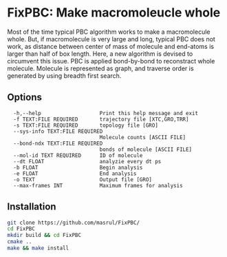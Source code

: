# FixPBC: Make macromoleucle whole 
Most of the time typical PBC algorithm works to make a macromolecule whole. But, if macromolecule is very large and long, typical PBC does not work, as distance between center of mass of molecule and end-atoms is larger than half of box length. Here, a new algorithm is devised to circumvent this issue. PBC is applied bond-by-bond to reconstract whole molecule. Molecule is represented as graph, and traverse order is generated by using breadth first search.  

## Options  
```
  -h,--help                   Print this help message and exit   
  -f TEXT:FILE REQUIRED       trajectory file [XTC,GRO,TRR]   
  -s TEXT:FILE REQUIRED       topology file [GRO]    
  --sys-info TEXT:FILE REQUIRED    
                              Molecule counts [ASCII FILE]   
  --bond-ndx TEXT:FILE REQUIRED   
                              bonds of molecule [ASCII FILE]   
  --mol-id TEXT REQUIRED      ID of molecule   
  --dt FLOAT                  analyzie every dt ps   
  -b FLOAT                    Begin analysis    
  -e FLOAT                    End analysis   
  -o TEXT                     Output file [GRO]   
  --max-frames INT            Maximum frames for analysis   
```

## Installation
```bash 
git clone https://github.com/masrul/FixPBC/
cd FixPBC
mkdir build && cd FixPBC
cmake ..
make && make install
```
